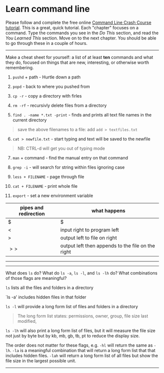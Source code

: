 # Learn command line

Please follow and complete the free online [Command Line Crash Course
tutorial](http://cli.learncodethehardway.org/book/). This is a great,
quick tutorial. Each "chapter" focuses on a command. Type the commands
you see in the _Do This_ section, and read the _You Learned This_
section. Move on to the next chapter. You should be able to go through
these in a couple of hours.


---

Make a cheat sheet for yourself: a list of at least **ten** commands and what they do, focused on things that are new, interesting, or otherwise worth remembering.

1. `pushd` + path  - Hurtle down a path

2. `popd` - back to where you pushed from

3. `cp -r` - copy a directory with firles

4. `rm -rf` - recursivly delete files from a directory

5. `find . -name *.txt -print` - finds and prints all text file names in the current directory
> save the above filenames to a file: add `add > textfiles.txt`

6. `cat > newfile.txt` - start typing and text will be saved to the newfile
> NB: CTRL-d will get you out of typing mode

7. `man` + command - find the manual entry on that command

8. `grep -i` - will search for string within files ignoring case

9. `less + FILENAME` - page through file

10. `cat + FILENAME` - print whole file

11. `export` - set a new environment variable

pipes and redirection |what happens
--------------------- | -----------
$|$ | output left to right command
$<$ | input right to program left
$>$ | output left to file on right
$>>$ | output left then appends to the file on the right 


---


---

What does `ls` do? What do `ls -a`, `ls -l`, and `ls -lh` do? What combinations of those flags are meaningful?

`ls` lists all the files and folders in a directory

`ls -a' includes hidden files in that folder

`ls -l` will provide a long form list of files and folders in a directory
> The long form list states: permissions, owner, group, file size last modified,  

`ls -lh` will also print a long form list of files, but it will measure the file size not just by byte but by kb, mb, gb, tb, pt to reduce the display size.

The order does not matter for these flags, e.g. `-hl` will return the same as `-lh`. `-la` is a meaningful combination that will return a long form list that that includes hidden files. `-lah` will return a long form list of all files but show the file size in the largest possible unit.
 
---
